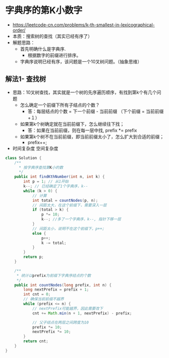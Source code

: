 # 字典序的第K小数字
- https://leetcode-cn.com/problems/k-th-smallest-in-lexicographical-order/
- 本质：搜索树的查找（其实已经有序了）
- 解题思路：
    - 首先明确什么是字典序.
        - 根据数字的前缀进行排序。
    - 字典序说明已经有序，该问题是一个10叉树问题。（抽象思维）

## 解法1- 查找树
- 思路：10叉树查找，其实就是一个树的先序遍历顺序，有找到第k个有几个问题
    - 怎么确定一个前缀下所有子结点的个数？
        - 答：每层结点的个数 = 下一个前缀 - 当前前缀 （下个前缀 = 当前前缀 +１）
    - 如果第k个树确定就在当前前缀下，怎么继续往下找；
        - 答：如果在当前前缀，则在每一层中找, prefix *= prefix
    - 如果第k个树不在当前前缀，即当前前缀太小了，怎么扩大到合适的前缀；
        - prefix++;
- 时间复杂度  空间复杂度

```java
class Solution {
    /**
      * 按字典序查找第K小的数
      */
    public int findKthNumber(int n, int k) {
        int p = 1; // 从1开始
        k--; // 已经确定了1个字典序，k--
        while (k > 0) {
            // 计算
            int total = countNodes(p, n);
            // 间距太大，在这个前缀下，需要深入一层
            if (total > k) {
                p *= 10;
                k--; //多了一个字典序，k--, 指针下移一层
            }
            // 间距太小，说明不在这个前缀下，p++;
            else {
                p++;
                k -= total;
            }
        }
        return p;
    }

    /**
     * 统计以prefix为前缀下字典序结点的个数
     */
    public int countNodes(long prefix, int n) {
        long nextPrefix = prefix + 1;
        int cnt = 0;
        // 确保当前前缀不越界
        while (prefix <= n) {
            // nextPrefix可能越界，因此需要改下
            cnt += Math.min(n + 1, nextPrefix) - prefix;

            // 父子结点在两层之间跨度为10
            prefix *= 10;
            nextPrefix *= 10;
        }
        return cnt;
    }
}

```







